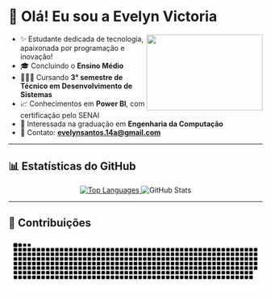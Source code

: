 # 👋 Olá! Eu sou a Evelyn Victoria

<img   height=150px width=230px align="right" src= "https://i.pinimg.com/originals/e1/7a/b9/e17ab9681bec36303a67cd0e13a7b170.gif" />

- ✨ Estudante dedicada de tecnologia, apaixonada por programação e inovação!  
- 🎓 Concluindo o **Ensino Médio**
- 👩🏻‍💻 Cursando **3° semestre de Técnico em Desenvolvimento de Sistemas**
- 📈 Conhecimentos em **Power BI**, com certificação pelo SENAI
- 📒 Interessada na graduação em **Engenharia da Computação**
- 💬 Contato: **evelynsantos.14a@gmail.com**

---

## 📊 Estatísticas do GitHub

<div align="center">
  <a href="https://github.com/anuraghazra/github-readme-stats">
    <img src="https://github-readme-stats.vercel.app/api/top-langs/?username=Lyndacrebs&layout=compact&langs_count=6&theme=radical" alt="Top Languages"/>
  </a>
  <img src="https://github-readme-stats.vercel.app/api?username=Lyndacrebs&show_icons=true&theme=radical" alt="GitHub Stats"/>
</div>

---

## 🐍 Contribuições

<div align="center">
  <picture>
    <source media="(prefers-color-scheme: dark)" srcset="https://raw.githubusercontent.com/platane/platane/output/github-contribution-grid-snake-dark.svg">
    <source media="(prefers-color-scheme: light)" srcset="https://raw.githubusercontent.com/platane/platane/output/github-contribution-grid-snake.svg">
    <img alt="GitHub Contribution Snake" src="https://raw.githubusercontent.com/platane/platane/output/github-contribution-grid-snake.svg">
  </picture>
</div>
